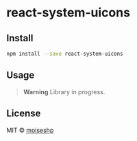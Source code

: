 # react-system-uicons

## Install

```bash
npm install --save react-system-uicons
```

## Usage

> **Warning**
> Library in progress.

## License

MIT © [moiseshp](https://github.com/moiseshp)
